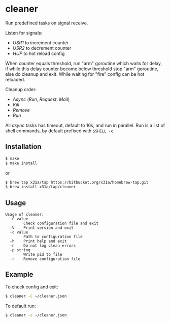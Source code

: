# cleaner

Run predefined tasks on signal receive.

Listen for signals:
- *USR1* to increment counter
- *USR2* to decrement counter
- *HUP*  to hot reload config

When counter equals threshold, run "arm" goroutine which waits for delay, 
if while this delay counter become below threshold stop "arm" goroutine, 
else do cleanup and exit. While waiting for "fire" config can be hot reloaded.

Cleanup order:
- *Async* (*Run*, *Request*, *Mail*)
- *Kill*
- *Remove*
- *Run*

All *async* tasks has timeout, default to 16s, and run in parallel.
Run is a list of shell commands, by default prefixed with `$SHELL -c`.

## Installation
```sh
$ make
$ make install
```
or
```sh
$ brew tap x31a/tap https://bitbucket.org/x31a/homebrew-tap.git
$ brew install x31a/tap/cleaner
```

## Usage
```text
Usage of cleaner:
  -C value
    	Check configuration file and exit
  -V	Print version and exit
  -c value
    	Path to configuration file
  -h	Print help and exit
  -n	Do not log clean errors
  -p string
    	Write pid to file
  -r	Remove configuration file
```

## Example

To check config and exit:
```sh
$ cleaner -C ~/cleaner.json
```

To default run:
```sh
$ cleaner -c ~/cleaner.json
```

